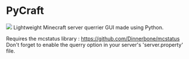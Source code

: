 # PyCraft
<img src="https://github.com/adrienpillou/PyCraft/blob/master/assets/terminal_bloc.ico"></img>
Lightweight Minecraft server querrier GUI made using Python.

Requires the mcstatus library : https://github.com/Dinnerbone/mcstatus
</br>Don't forget to enable the querry option in your server's 'server.property' file.
